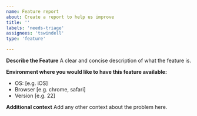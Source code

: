 ```yaml
---
name: Feature report
about: Create a report to help us improve
title: ''
labels: 'needs-triage'
assignees: 'tswindell'
type: 'feature'

---
```


**Describe the Feature**
A clear and concise description of what the feature is.

**Environment where you would like to have this feature available:**
 - OS: [e.g. iOS]
 - Browser [e.g. chrome, safari]
 - Version [e.g. 22]

**Additional context**
Add any other context about the problem here.
